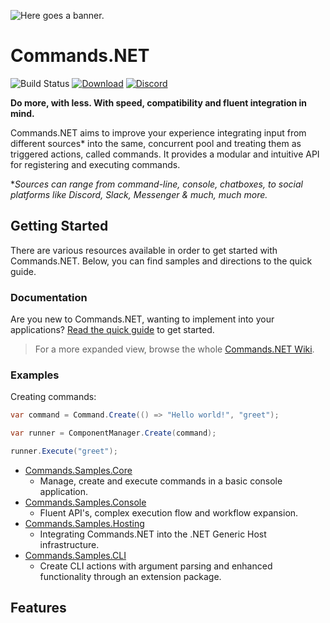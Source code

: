 ![Here goes a banner.](https://raw.githubusercontent.com/csmir/Commands.NET/refs/heads/master/img/cnetbanner_lighttrans_outline_bexp.png)

# Commands.NET

![Build Status](https://img.shields.io/github/actions/workflow/status/csmir/CSF.NET/dotnet.yml?branch=master&style=flat)
[![Download](https://img.shields.io/static/v1?style=flat&message=download%20on%20nuget&color=004880&logo=NuGet&logoColor=FFFFFF&label=)](https://nuget.org/packages/Commands.NET)
[![Discord](https://img.shields.io/discord/1092510256384450652?style=flat)](https://discord.gg/T7hCvShAx5)

**Do more, with less. With speed, compatibility and fluent integration in mind.**

Commands.NET aims to improve your experience integrating input from different sources* into the same, concurrent pool and treating them as triggered actions, called commands. It provides a modular and intuitive API for registering and executing commands.

**Sources can range from command-line, console, chatboxes, to social platforms like Discord, Slack, Messenger & much, much more.*

## Getting Started

There are various resources available in order to get started with Commands.NET. Below, you can find samples and directions to the quick guide.

### Documentation

Are you new to Commands.NET, wanting to implement into your applications? 
[Read the quick guide](https://github.com/csmir/Commands.NET/wiki/Quick-Guide) to get started. 

> For a more expanded view, browse the whole [Commands.NET Wiki](https://github.com/csmir/Commands.NET/wiki).

### Examples

Creating commands:

```cs
var command = Command.Create(() => "Hello world!", "greet");

var runner = ComponentManager.Create(command);

runner.Execute("greet");
```

- [Commands.Samples.Core](https://github.com/csmir/Commands.NET/tree/master/src/Commands.Samples/Commands.Samples.Core)
  - Manage, create and execute commands in a basic console application.
- [Commands.Samples.Console](https://github.com/csmir/Commands.NET/tree/master/src/Commands.Samples/Commands.Samples.Console)
  - Fluent API's, complex execution flow and workflow expansion.
- [Commands.Samples.Hosting](https://github.com/csmir/Commands.NET/tree/master/src/Commands.Samples/Commands.Samples.Hosting)
  - Integrating Commands.NET into the .NET Generic Host infrastructure.
- [Commands.Samples.CLI](https://github.com/csmir/Commands.NET/tree/master/src/Commands.Samples/Commands.Samples.CLI)
  - Create CLI actions with argument parsing and enhanced functionality through an extension package.

## Features

